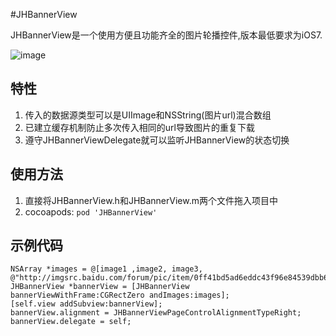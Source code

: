 #JHBannerView

JHBannerView是一个使用方便且功能齐全的图片轮播控件,版本最低要求为iOS7.

![image](https://github.com/TonyStark106/JHBannerView/blob/master/demo.gif)

## 特性
1. 传入的数据源类型可以是UIImage和NSString(图片url)混合数组
2. 已建立缓存机制防止多次传入相同的url导致图片的重复下载
3. 遵守JHBannerViewDelegate就可以监听JHBannerView的状态切换

## 使用方法
1. 直接将JHBannerView.h和JHBannerView.m两个文件拖入项目中
2. cocoapods: `pod 'JHBannerView'`

## 示例代码
```objc
NSArray *images = @[image1 ,image2, image3, @"http://imgsrc.baidu.com/forum/pic/item/0ff41bd5ad6eddc43f96e84539dbb6fd5266331e.jpg"];
JHBannerView *bannerView = [JHBannerView bannerViewWithFrame:CGRectZero andImages:images];
[self.view addSubview:bannerView];
bannerView.alignment = JHBannerViewPageControlAlignmentTypeRight;
bannerView.delegate = self;
```